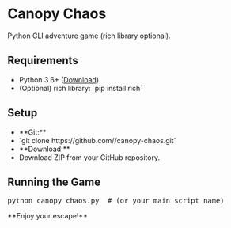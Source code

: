 <!DOCTYPE html>
<html lang="en">
<head>
  <meta charset="UTF-8">
  <meta name="viewport" content="width=device-width, initial-scale=1.0">
  <title>Canopy Chaos</title>
</head>
<body>
  <h1>Canopy Chaos</h1>
  <p>Python CLI adventure game (rich library optional).</p>
  <h2>Requirements</h2>
  <ul>
    <li>Python 3.6+ (<a href="https://www.python.org/downloads/">Download</a>)</li>
    <li>(Optional) rich library: `pip install rich`</li>
  </ul>
  <h2>Setup</h2>
  <ul>
    <li>**Git:**</li>
      <li>`git clone https://github.com/<your-username>/canopy-chaos.git`</li>
    <li>**Download:**</li>
      <li>Download ZIP from your GitHub repository.</li>
  </ul>
  <h2>Running the Game</h2>
  <pre>python canopy_chaos.py  # (or your main script name)</pre>
  <p>**Enjoy your escape!**</p>
</body>
</html>
